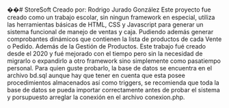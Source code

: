 ��#   S t o r e S o f t  
Creado por: Rodrigo Jurado González
 
 Este proyecto fue creado como un trabajo escolar, sin ningun framework en especial, utiliza las herramientas básicas de HTML, CSS y Javascript para generar un sistema funcional de manejo de ventas y caja. Pudiendo además generar comprobantes dinámicos que contienen la lista de productos de cada Vente o Pedido. Además de la Gestión de Productos. Este trabajo fué creado desde el 2020 y fué mejorado con el tiempo pero sin la necesidad de migrarlo o expandirlo a otro framework sino simplemente como pasatiempo personal.
Para quien guste probarlo, la base de datos se encuentra en el archivo bd.sql aunque hay que tener en cuenta que esta posee procedimientos almacenados así como triggers, se recomienda que toda la base de datos se pueda importar correctamente antes de probar el sistema y porsupuesto arreglar la conexión en el archivo conexion.php.
